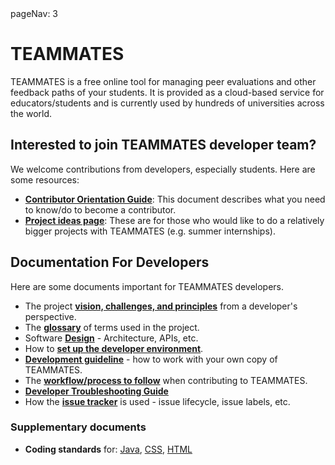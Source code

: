 <frontmatter>
  pageNav: 3
</frontmatter>

# TEAMMATES

TEAMMATES is a free online tool for managing peer evaluations and other feedback paths of your students. It is provided as a cloud-based service for educators/students and is currently used by hundreds of universities across the world.
## Interested to join TEAMMATES developer team?

We welcome contributions from developers, especially students. Here are some resources:

* [**Contributor Orientation Guide**](docs/contributing.html): This document describes what you need to know/do to become a contributor.
* [**Project ideas page**](https://github.com/TEAMMATES/teammates/wiki): These are for those who would like to do a relatively bigger projects with TEAMMATES (e.g. summer internships).
## Documentation For Developers

Here are some documents important for TEAMMATES developers.

* The project [**vision, challenges, and principles**](overview.html) from a developer's perspective.
* The [**glossary**](glossary.html) of terms used in the project.
* Software [**Design**](design.html) - Architecture, APIs, etc.
* How to [**set up the developer environment**](setting-up.html).
* [**Development guideline**](development.html) - how to work with your own copy of TEAMMATES.
* The [**workflow/process to follow**](process.html) when contributing to TEAMMATES.
* [**Developer Troubleshooting Guide**](troubleshooting-guide.html)
* How the [**issue tracker**](issues.html) is used - issue lifecycle, issue labels, etc.

### Supplementary documents

* **Coding standards** for:
  [Java](https://oss-generic.github.io/process/codingStandards/CodingStandard-Java.html),
  [CSS](https://oss-generic.github.io/process/codingStandards/CodingStandard-Css.html),
  [HTML](https://oss-generic.github.io/process/codingStandards/CodingStandard-Html.html)

